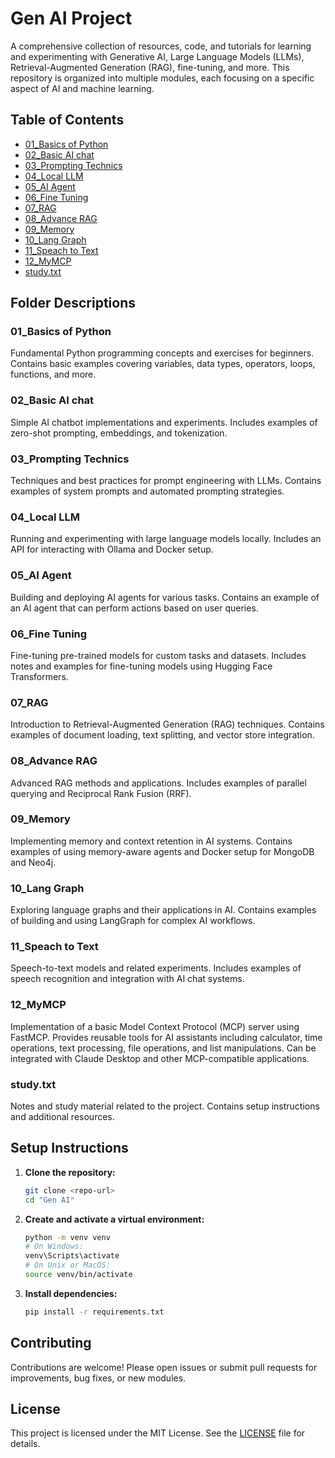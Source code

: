 # Gen AI Project

A comprehensive collection of resources, code, and tutorials for learning and experimenting with Generative AI, Large Language Models (LLMs), Retrieval-Augmented Generation (RAG), fine-tuning, and more. This repository is organized into multiple modules, each focusing on a specific aspect of AI and machine learning.

## Table of Contents

- [01_Basics of Python](#01_basics-of-python)
- [02_Basic AI chat](#02_basic-ai-chat)
- [03_Prompting Technics](#03_prompting-technics)
- [04_Local LLM](#04_local-llm)
- [05_AI Agent](#05_ai-agent)
- [06_Fine Tuning](#06_fine-tuning)
- [07_RAG](#07_rag)
- [08_Advance RAG](#08_advance-rag)
- [09_Memory](#09_memory)
- [10_Lang Graph](#10_lang-graph)
- [11_Speach to Text](#11_speach-to-text)
- [12_MyMCP](#12_mymcp)
- [study.txt](#study.txt)

## Folder Descriptions

### 01_Basics of Python
Fundamental Python programming concepts and exercises for beginners. Contains basic examples covering variables, data types, operators, loops, functions, and more.

### 02_Basic AI chat
Simple AI chatbot implementations and experiments. Includes examples of zero-shot prompting, embeddings, and tokenization.

### 03_Prompting Technics
Techniques and best practices for prompt engineering with LLMs. Contains examples of system prompts and automated prompting strategies.

### 04_Local LLM
Running and experimenting with large language models locally. Includes an API for interacting with Ollama and Docker setup.

### 05_AI Agent
Building and deploying AI agents for various tasks. Contains an example of an AI agent that can perform actions based on user queries.

### 06_Fine Tuning
Fine-tuning pre-trained models for custom tasks and datasets. Includes notes and examples for fine-tuning models using Hugging Face Transformers.

### 07_RAG
Introduction to Retrieval-Augmented Generation (RAG) techniques. Contains examples of document loading, text splitting, and vector store integration.

### 08_Advance RAG
Advanced RAG methods and applications. Includes examples of parallel querying and Reciprocal Rank Fusion (RRF).

### 09_Memory
Implementing memory and context retention in AI systems. Contains examples of using memory-aware agents and Docker setup for MongoDB and Neo4j.

### 10_Lang Graph
Exploring language graphs and their applications in AI. Contains examples of building and using LangGraph for complex AI workflows.

### 11_Speach to Text
Speech-to-text models and related experiments. Includes examples of speech recognition and integration with AI chat systems.

### 12_MyMCP
Implementation of a basic Model Context Protocol (MCP) server using FastMCP. Provides reusable tools for AI assistants including calculator, time operations, text processing, file operations, and list manipulations. Can be integrated with Claude Desktop and other MCP-compatible applications.

### study.txt
Notes and study material related to the project. Contains setup instructions and additional resources.

## Setup Instructions

1. **Clone the repository:**
   ```bash
   git clone <repo-url>
   cd "Gen AI"
   ```
2. **Create and activate a virtual environment:**
   ```bash
   python -m venv venv
   # On Windows:
   venv\Scripts\activate
   # On Unix or MacOS:
   source venv/bin/activate
   ```
3. **Install dependencies:**
   ```bash
   pip install -r requirements.txt
   ```

## Contributing

Contributions are welcome! Please open issues or submit pull requests for improvements, bug fixes, or new modules.

## License

This project is licensed under the MIT License. See the [LICENSE](LICENSE) file for details. 